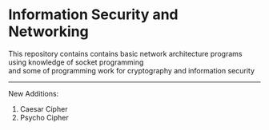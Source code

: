 # Information Security and Networking

This repository contains contains basic network architecture programs using knowledge of socket programming   
and some of programming work for cryptography and information security
***
New Additions:  
  1. Caesar Cipher
  2. Psycho Cipher
